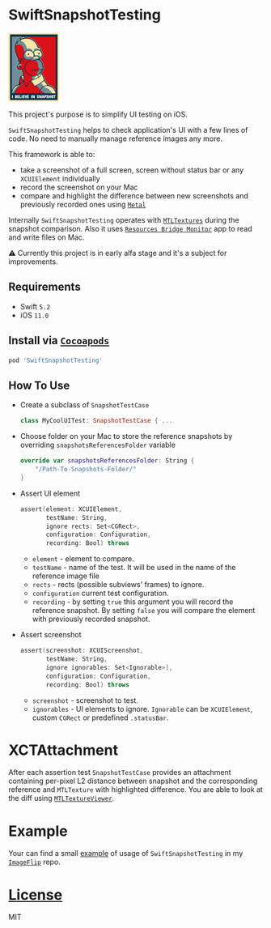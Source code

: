 # SwiftSnapshotTesting

<p align="left">
    <img src="Media/snapshot.jpeg", width="100">
</p>

This project's purpose is to simplify UI testing on iOS.

`SwiftSnapshotTesting` helps to check application's UI with a few lines of code. No need to manually manage reference images any more.

This framework is able to:
* take a screenshot of a full screen, screen without status bar or any `XCUIElement` individually
* record the screenshot on your Mac
* compare and highlight the difference between new screenshots and previously recorded ones using [`Metal`](https://developer.apple.com/metal/)

Internally `SwiftSnapshotTesting` operates with [`MTLTextures`](https://developer.apple.com/documentation/metal/mtltexture) during the snapshot comparison. Also it uses [`Resources Bridge Monitor`](ResourcesBridgeMonitor/) app to read and write files on Mac.

⚠️ Currently this project is in early alfa stage and it's a subject for improvements.

## Requirements

* Swift `5.2`
* iOS `11.0`

## Install via [`Cocoapods`](https://cocoapods.org)

```ruby
pod 'SwiftSnapshotTesting'
```

## How To Use

* Create a subclass of `SnapshotTestCase`

  ```Swift
  class MyCoolUITest: SnapshotTestCase { ...
  ```

* Choose folder on your Mac to store the reference snapshots by overriding `snapshotsReferencesFolder` variable

  ```Swift
  override var snapshotsReferencesFolder: String {
      "/Path-To-Snapshots-Folder/"
  }
  ```


* Assert UI element

  ```Swift
  assert(element: XCUIElement,
         testName: String,
         ignore rects: Set<CGRect>,
         configuration: Configuration,
         recording: Bool) throws
  ```

  * `element` - element to compare.
  * `testName` - name of the test. It will be used in the name of the reference image file
  * `rects` - rects (possible subviews' frames) to ignore.
  * `configuration` current test configuration.
  * `recording` - by setting `true` this argument you will record the reference snapshot. By setting `false` you will compare the element with previously recorded snapshot.


* Assert screenshot

  ```Swift
  assert(screenshot: XCUIScreenshot,
         testName: String,
         ignore ignorables: Set<Ignorable>],
         configuration: Configuration,
         recording: Bool) throws
  ```

  * `screenshot` - screenshot to test.
  * `ignorables` - UI elements to ignore. `Ignorable` can be `XCUIElement`, custom `CGRect` or predefined `.statusBar`.

# XCTAttachment

After each assertion test `SnapshotTestCase` provides an attachment containing per-pixel L2 distance between snapshot and the corresponding reference and `MTLTexture` with highlighted difference. You are able to look at the diff using [`MTLTextureViewer`](https://github.com/eugenebokhan/MTLTextureViewer/).

# Example

Your can find a small [example](https://github.com/eugenebokhan/ImageFlip/blob/master/ImageFlipUITests/ImageFlipUITests.swift) of usage of `SwiftSnapshotTesting` in my [`ImageFlip`](https://github.com/eugenebokhan/ImageFlip/) repo.

# [License](LICENSE)

MIT
